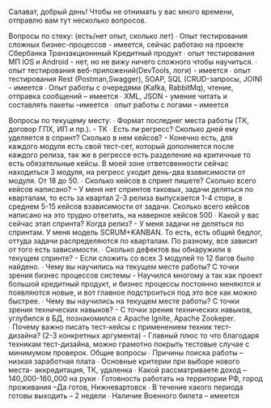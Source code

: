 <!-- # Playwright Python Project

### Активация виртуальной среды
cd /home/hama/Документы/playwright_project_1/venv
source playwright_project_1_env/bin/activate
### Деактивация виртуальной среды
deactivate

### Если ты установил библиотеки в виртуальном окружении, можно сохранить текущие зависимости командой:
pip freeze > requirements.txt 

## Если ты используешь VS Code, он может смотреть на системный Python, а не на твой venv.
Открой Command Palette: Ctrl+Shift+P → "Python: Select Interpreter"
Выбери путь к своему окружению (должно быть что-то вроде ./venv/bin/python или .\venv\Scripts\python.exe)
!!!Перезапусти VSCode

PWDEBUG=1 pytest -s test_drag_drop.py
pytest --tracing=retain-on-failure
playwright show-trace path/trace.zip
playwright codegen https://zimaev.github.io/pom/
allure serve /home/hama/Документы/PythonTests/playwright_project_1/reports
allure generate /home/hama/Документы/PythonTests/playwright_project_1/reports
Чтобы использовать allure нужно скачать brew и сам allure
brew: /bin/bash -c "#!/bin/bash -->

Салават, добрый день! 
Чтобы не отнимать у вас много времени, отправлю вам тут несколько вопросов. 

Вопросы по стеку: (есть/нет опыт, сколько лет) 
∙  Опыт тестирования сложных бизнес-процессов - имеется, сейчас работаю на проекте Сбербанка Транзакционнный Кредитный продукт
∙  опыт тестирования МП IOS и Android - нет, но не вижу ничего сложного чтобы научиться.
∙  опыт тестирования веб-приложений(DevTools, логи) - имеется
∙  опыт тестирования Rest (Postman,Swagger), SOAP, SQL (CRUD-запросы, JOIN) - имеется
∙  Опыт работы с очередями (Kafka, RabbitMq), чтение, отправка сообщений – имеется
∙  XML, JSON - умение читать и составлять пакеты –имеется 
∙  опыт работы с логами – имеется

Вопросы по текущему месту:
∙  Формат последнег места работы (ТК, договор ГПХ, ИП и пр.). - ТК 
∙  Есть ли регресс? Сколько дней ему уделяется в спринт? Сколько в нем кейсов? - Конечно есть, для каждого модуля есть свой тест-сет, который дополняется после каждого релиза, так же в регрессе есть разделение на критичные то есть обязательные кейсы. В моей зоне ответсвенности сейчас находиться 3 модуля, на регресс уходит день-два взависимости от модуля. От 18 до 50. 
∙  Сколько кейсов в спринт пишете? Сколько всего кейсов написано? – У меня нет спринтов таковых, задачи деляться по кварталам, то есть за квартал 2-3 релиза выпускается 1-4 стори, в среднем 5-15 кейсов взависимости от задачи. Сколько всего кейсов написано на это трудно ответить, на наверное кейсов 500 
∙  Какой у вас сейчас этап спринта? Когда релиз? - У меня задачи не деляться по спринтам. У меня модель SCRUM+KANBAN. То есть, есть общий бедлог, оттуда задачи распределяются по кварталам. По разному, все зависит от того есть зависимости.
∙  Сколько дефектов вы обнаружили в текущем спринте? - Если сложить со всех 3 модулей то 12 багов было найдено. 
∙  Чему вы научились на текущем месте работы? С точки зрения бизнес процессов системы - Научился многому а так как проект большой кредитный продукт, и бизнес процессы постоянно меняются и появляются новые, и вот главное подстроиться под это все как можно быстрее. 
∙  Чему вы научились на текущем месте работы? С точки зрения технических навыков?  - С точки зрения технических навыков, углубился в БД, познакомился с Apache Ignite, Apache Zookeper.   
∙  Почему важно писать тест-кейсы с применением техник тест-дизайна?  (2-3 конкретных аргумента) - 
Главный плюс то что благодаря техникам тест-дизайна, можно грамотно покрыть тестовые случае с минимумом проверок.
Общие вопросы
∙  Причины поиска работы – низкая заработная плата
∙  Основные критерии при выборе нового места- аккредитация, ТК, удаленка
∙  Какой рассматриваете доход – 140_000-160_000 на руки
∙  Готовность работать на территории РФ, город проживания –Да готов, Нижневартовск
∙  В течение какого периода готовы выходить – 2 недели
∙  Наличие Военного билета – имеется

